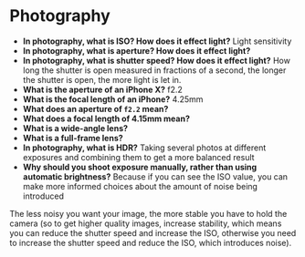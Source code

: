 # Photography

- **In photography, what is ISO? How does it effect light?** Light sensitivity
- **In photography, what is aperture? How does it effect light?** 
- **In photography, what is shutter speed? How does it effect light?** How long the shutter is open measured in fractions of a second, the longer the shutter is open, the more light is let in.
- **What is the aperture of an iPhone X?** f2.2
- **What is the focal length of an iPhone?** 4.25mm
- **What does an aperture of `f2.2` mean?**
- **What does a focal length of 4.15mm mean?**
- **What is a wide-angle lens?**
- **What is a full-frame lens?**
- **In photography, what is HDR?** Taking several photos at different exposures and combining them to get a more balanced result
- **Why should you shoot exposure manually, rather than using automatic brightness?** Because if you can see the ISO value, you can make more informed choices about the amount of noise being introduced


The less noisy you want your image, the more stable you have to hold the camera (so to get higher quality images, increase stability, which means you can reduce the shutter speed and increase the ISO, otherwise you need to increase the shutter speed and reduce the ISO, which introduces noise).
